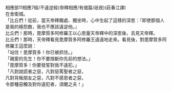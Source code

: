 相應部11相應7經/不違逆經(帝釋相應/有偈篇/祇夜)(莊春江譯)  
在舍衛城。  
「比丘們！從前，當天帝釋獨處、獨坐時，心中生起了這樣的深思：『即使那個人是我的極怨敵，我也不應該違逆他。』  
比丘們！那時，毘摩質多阿修羅王以心思量天帝釋中的深思後，去見天帝釋。  
比丘們！那時，天帝釋看見毘摩質多阿修羅王遠遠地走來。看見後，對毘摩質多阿修羅王這麼說：  
「站住！毘摩質多！你已被抓住。」  
「親愛的先生！你不要捨斷你先前的想法。」  
「毘摩質多！你要發誓對我不違犯。」  
「凡對說謊者之惡，凡對惡罵聖者之惡，  
凡對背叛朋友之惡，凡對不感恩者之惡，  
令那種惡觸及對你違犯者，須闍之夫！」  
  
  
